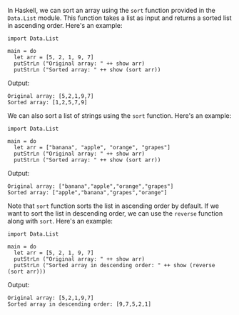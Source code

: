 In Haskell, we can sort an array using the `sort` function provided in the `Data.List` module. This function takes a list as input and returns a sorted list in ascending order. Here's an example:

```
import Data.List

main = do
  let arr = [5, 2, 1, 9, 7]
  putStrLn ("Original array: " ++ show arr)
  putStrLn ("Sorted array: " ++ show (sort arr))
```

Output:

```
Original array: [5,2,1,9,7]
Sorted array: [1,2,5,7,9]
```

We can also sort a list of strings using the `sort` function. Here's an example:

```
import Data.List

main = do
  let arr = ["banana", "apple", "orange", "grapes"]
  putStrLn ("Original array: " ++ show arr)
  putStrLn ("Sorted array: " ++ show (sort arr))
```

Output:

```
Original array: ["banana","apple","orange","grapes"]
Sorted array: ["apple","banana","grapes","orange"]
```

Note that `sort` function sorts the list in ascending order by default. If we want to sort the list in descending order, we can use the `reverse` function along with `sort`. Here's an example:

```
import Data.List

main = do
  let arr = [5, 2, 1, 9, 7]
  putStrLn ("Original array: " ++ show arr)
  putStrLn ("Sorted array in descending order: " ++ show (reverse (sort arr)))
```

Output:

```
Original array: [5,2,1,9,7]
Sorted array in descending order: [9,7,5,2,1]
```